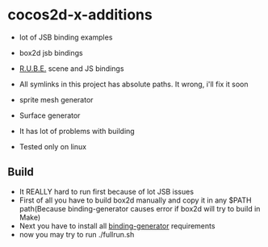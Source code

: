 # cocos2d-x-additions

- lot of JSB binding examples
- box2d jsb bindings
- [R.U.B.E.](https://www.iforce2d.net/rube/) scene and JS bindings
- All symlinks in this project has absolute paths. It wrong, i'll fix it soon
- sprite mesh generator
- Surface generator
- It has lot of problems with building

- Tested only on linux

## Build
 - It REALLY hard to run first because of lot JSB issues
 - First of all you have to build box2d manually and copy it in any $PATH path(Because binding-generator causes error if box2d will try to build in Make)
 - Next you have to install all [binding-generator](https://github.com/cocos2d/bindings-generator) requirements
 - now you may try to run ./fullrun.sh

